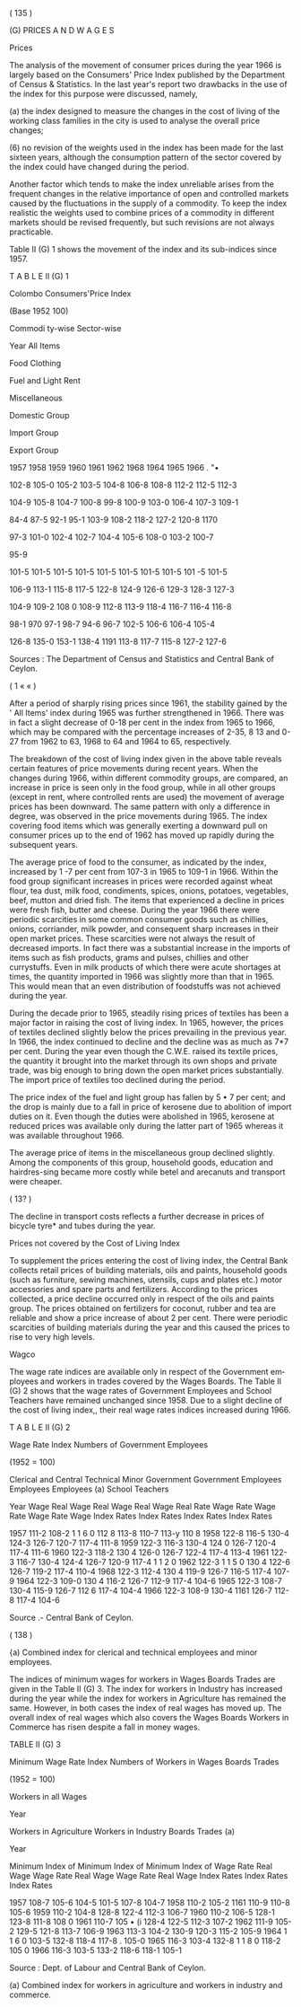 ( 135 )

(G) PRICES A N D W A G E S

Prices

The analysis of the movement of consumer prices during the year 1966 is largely based on the Consumers' Price Index published by the Department of Census & Statistics. In the last year's report two drawbacks in the use of the index for this purpose were discussed, namely,

(a) the index designed to measure the changes in the cost of living of the working class families in the city is used to analyse the overall price changes;

(6) no revision of the weights used in the index has been made for the last sixteen years, although the consumption pattern of the sector covered by the index could have changed during the period.

Another factor which tends to make the index unreliable arises from the frequent changes in the relative importance of open and controlled markets caused by the fluctuations in the supply of a commodity. To keep the index realistic the weights used to combine prices of a commodity in different markets should be revised frequently, but such revisions are not always practicable.

Table II (G) 1 shows the movement of the index and its sub-indices since 1957.

T A B L E II (G) 1

Colombo Consumers'Price Index

(Base 1952 100)

Commodi ty-wise Sector-wise

Year All Items

Food Clothing

Fuel and Light Rent

Miscel­laneous

Domes­tic Group

Import Group

Export Group

1957 1958 1959 1960 1961 1962 1968 1964 1965 1966 . "•

102-8 105-0 105-2 103-5 104-8 106-8 108-8 112-2 112-5 112-3

104-9 105-8 104-7 100-8 99-8 100-9 103-0 106-4 107-3 109-1

84-4 87-5 92-1 95-1 103-9 108-2 118-2 127-2 120-8 1170

97-3 101-0 102-4 102-7 104-4 105-6 108-0 103-2 100-7

95-9

101-5 101-5 101-5 101-5 101-5 101-5 101-5 101-5 101 -5 101-5

106-9 113-1 115-8 117-5 122-8 124-9 126-6 129-3 128-3 127-3

104-9 109-2 108 0 108-9 112-8 113-9 118-4 116-7 116-4 116-8

98-1 970 97-1 98-7 94-6 96-7 102-5 106-6 106-4 105-4

126-8 135-0 153-1 138-4 1191 113-8 117-7 115-8 127-2 127-6

Sources : The Department of Census and Statistics and Central Bank of Ceylon.

( 1 « « )

After a period of sharply rising prices since 1961, the stability gained by the ' All Items' index during 1965 was further strengthened in 1966. There was in fact a slight decrease of 0-18 per cent in the index from 1965 to 1966, which may be compared with the percentage increases of 2-35, 8 13 and 0-27 from 1962 to 63, 1968 to 64 and 1964 to 65, respectively.

The breakdown of the cost of living index given in the above table reveals certain features of price movements during recent years. When the changes dur­ing 1966, within different commodity groups, are compared, an increase in price is seen only in the food group, while in all other groups (except in rent, where con­trolled rents are used) the movement of average prices has been downward. The same pattern with only a difference in degree, was observed in the price movements during 1965. The index covering food items which was generally exerting a down­ward pull on consumer prices up to the end of 1962 has moved up rapidly during the subsequent years.

The average price of food to the consumer, as indicated by the index, increas­ed by 1 -7 per cent from 107-3 in 1965 to 109-1 in 1966. Within the food group significant increases in prices were recorded against wheat flour, tea dust, milk food, condiments, spices, onions, potatoes, vegetables, beef, mutton and dried fish. The items that experienced a decline in prices were fresh fish, butter and cheese. During the year 1966 there were periodic scarcities in some common consumer goods such as chillies, onions, corriander, milk powder, and consequent sharp increases in their open market prices. These scarcities were not always the result of decreased imports. In fact there was a substantial increase in the imports of items such as fish products, grams and pulses, chillies and other currystuffs. Even in milk products of which there were acute shortages at times, the quantity imported in 1966 was slightly more than that in 1965. This would mean that an even distribution of foodstuffs was not achieved during the year.

During the decade prior to 1965, steadily rising prices of textiles has been a major factor in raising the cost of living index. In 1965, however, the prices of textiles declined slightly below the prices prevailing in the previous year. In 1966, the index continued to decline and the decline was as much as 7*7 per cent. During the year even though the C.W.E. raised its textile prices, the quantity it brought into the market through its own shops and private trade, was big enough to bring down the open market prices substantially. The import price of textiles too declined during the period.

The price index of the fuel and light group has fallen by 5 • 7 per cent; and the drop is mainly due to a fall in price of kerosene due to abolition of import duties on it. Even though the duties were abolished in 1965, kerosene at reduced prices was avai­lable only during the latter part of 1965 whereas it was available throughout 1966.

The average price of items in the miscellaneous group declined slightly. Among the components of this group, household goods, education and hairdres-sing became more costly while betel and arecanuts and transport were cheaper.

( 13? )

The decline in transport costs reflects a further decrease in prices of bicycle tyre* and tubes during the year.

Prices not covered by the Cost of Living Index

To supplement the prices entering the cost of living index, the Central Bank collects retail prices of building materials, oils and paints, household goods (such as furniture, sewing machines, utensils, cups and plates etc.) motor accessories and spare parts and fertilizers. According to the prices collected, a price decline occurred only in respect of the oils and paints group. The prices obtained on fertilizers for coconut, rubber and tea are reliable and show a price increase of about 2 per cent. There were periodic scarcities of build­ing materials during the year and this caused the prices to rise to very high levels.

Wagco

The wage rate indices are available only in respect of the Government em­ployees and workers in trades covered by the Wages Boards. The Table II (G) 2 shows that the wage rates of Government Employees and School Teachers have remained unchanged since 1958. Due to a slight decline of the cost of living index,, their real wage rates indices increased during 1966.

T A B L E II (G) 2

Wage Rate Index Numbers of Government Employees

(1952 = 100)

Clerical and Central Technical Minor Government Government Employees Employees Employees (a) School Teachers

Year Wage Real Wage Real Wage Real Wage Real Rate Wage Rate Wage Rate Wage Rate Wage Index Rates Index Rates Index Rates Index Rates

1957 111-2 108-2 1 1 6 0 112 8 113-8 110-7 113-y 110 8 1958 122-8 116-5 130-4 124-3 126-7 120-7 117-4 111-8 1959 122-3 116-3 130-4 124 0 126-7 120-4 117-4 111-6 1960 122-3 118-2 130 4 126-0 126-7 122-4 117-4 113-4 1961 122-3 116-7 130-4 124-4 126-7 120-9 117-4 1 1 2 0 1962 122-3 1 1 5 0 130 4 122-6 126-7 119-2 117-4 110-4 1968 122-3 112-4 130 4 119-9 126-7 116-5 117-4 107-9 1964 122-3 109-0 130 4 116-2 126-7 112-9 117-4 104-6 1965 122-3 108-7 130-4 115-9 126-7 112 6 117-4 104-4 1966 122-3 108-9 130-4 1161 126-7 112-8 117-4 104-6

Source .- Central Bank of Ceylon.

( 138 )

{a) Combined index for clerical and technical employees and minor employees.

The indices of minimum wages for workers in Wages Boards Trades are given in the Table II (G) 3. The index for workers in Industry has increased during the year while the index for workers in Agriculture has remained the same. However, in both cases the index of real wages has moved up. The overall index of real wages which also covers the Wages Boards Workers in Commerce has risen despite a fall in money wages.

TABLE II (G) 3

Minimum Wage Rate Index Numbers of Workers in Wages Boards Trades

(1952 = 100)

Workers in all Wages

Year

Workers in Agriculture Workers in Industry Boards Trades (a)

Year

Minimum Index of Minimum Index of Minimum Index of Wage Rate Real Wage Wage Rate Real Wage Wage Rate Real Wage Index Rates Index Rates Index Rates

1957 108-7 105-6 104-5 101-5 107-8 104-7 1958 110-2 105-2 1161 110-9 110-8 105-6 1959 110-2 104-8 128-8 122-4 112-3 106-7 1960 110-2 106-5 128-1 123-8 111-8 108 0 1961 110-7 105 • (i 128-4 122-5 112-3 107-2 1962 111-9 105-2 129-5 121-8 113-7 106-9 1963 113-3 104-2 130-9 120-3 115-2 105-9 1964 1 1 6 0 103-5 132-8 118-4 117-8 . 105-0 1965 116-3 103-4 132-8 1 1 8 0 118-2 105 0 1966 116-3 103-5 133-2 118-6 118-1 105-1

Source : Dept. of Labour and Central Bank of Ceylon.

(a) Combined index for workers in agriculture and workers in industry and commerce.